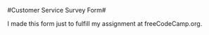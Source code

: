 #Customer Service Survey Form#

I made this form just to fulfill my assignment at freeCodeCamp.org.
